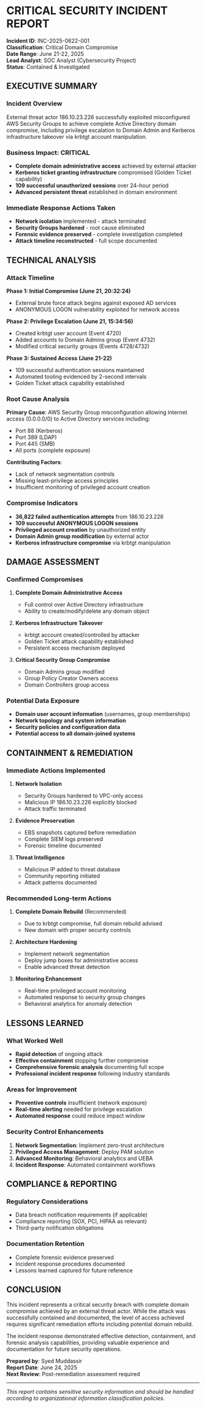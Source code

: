 # CRITICAL SECURITY INCIDENT REPORT
**Incident ID**: INC-2025-0622-001  
**Classification**: Critical Domain Compromise  
**Date Range**: June 21-22, 2025  
**Lead Analyst**: SOC Analyst (Cybersecurity Project)  
**Status**: Contained & Investigated  

## EXECUTIVE SUMMARY

### Incident Overview
External threat actor 186.10.23.226 successfully exploited misconfigured AWS Security Groups to achieve complete Active Directory domain compromise, including privilege escalation to Domain Admin and Kerberos infrastructure takeover via krbtgt account manipulation.

### Business Impact: CRITICAL
- **Complete domain administrative access** achieved by external attacker
- **Kerberos ticket granting infrastructure** compromised (Golden Ticket capability)
- **109 successful unauthorized sessions** over 24-hour period
- **Advanced persistent threat** established in domain environment

### Immediate Response Actions Taken
- **Network isolation** implemented - attack terminated
- **Security Groups hardened** - root cause eliminated  
- **Forensic evidence preserved** - complete investigation completed
- **Attack timeline reconstructed** - full scope documented

## TECHNICAL ANALYSIS

### Attack Timeline
**Phase 1: Initial Compromise (June 21, 20:32:24)**
- External brute force attack begins against exposed AD services
- ANONYMOUS LOGON vulnerability exploited for network access

**Phase 2: Privilege Escalation (June 21, 15:34:56)**  
- Created krbtgt user account (Event 4720)
- Added accounts to Domain Admins group (Event 4732)
- Modified critical security groups (Events 4728/4732)

**Phase 3: Sustained Access (June 21-22)**
- 109 successful authentication sessions maintained
- Automated tooling evidenced by 2-second intervals
- Golden Ticket attack capability established

### Root Cause Analysis
**Primary Cause**: AWS Security Group misconfiguration allowing internet access (0.0.0.0/0) to Active Directory services including:
- Port 88 (Kerberos)
- Port 389 (LDAP)  
- Port 445 (SMB)
- All ports (complete exposure)

**Contributing Factors**:
- Lack of network segmentation controls
- Missing least-privilege access principles
- Insufficient monitoring of privileged account creation

### Compromise Indicators
- **36,822 failed authentication attempts** from 186.10.23.226
- **109 successful ANONYMOUS LOGON sessions**
- **Privileged account creation** by unauthorized entity
- **Domain Admin group modification** by external actor
- **Kerberos infrastructure compromise** via krbtgt manipulation

## DAMAGE ASSESSMENT

### Confirmed Compromises
1. **Complete Domain Administrative Access**
   - Full control over Active Directory infrastructure
   - Ability to create/modify/delete any domain object
   
2. **Kerberos Infrastructure Takeover**
   - krbtgt account created/controlled by attacker
   - Golden Ticket attack capability established
   - Persistent access mechanism deployed

3. **Critical Security Group Compromise**
   - Domain Admins group modified
   - Group Policy Creator Owners access
   - Domain Controllers group access

### Potential Data Exposure
- **Domain user account information** (usernames, group memberships)
- **Network topology and system information**
- **Security policies and configuration data**
- **Potential access to all domain-joined systems**

## CONTAINMENT & REMEDIATION

### Immediate Actions Implemented
1. **Network Isolation**
   - Security Groups hardened to VPC-only access
   - Malicious IP 186.10.23.226 explicitly blocked
   - Attack traffic terminated

2. **Evidence Preservation**
   - EBS snapshots captured before remediation
   - Complete SIEM logs preserved
   - Forensic timeline documented

3. **Threat Intelligence**
   - Malicious IP added to threat database
   - Community reporting initiated
   - Attack patterns documented

### Recommended Long-term Actions
1. **Complete Domain Rebuild** (Recommended)
   - Due to krbtgt compromise, full domain rebuild advised
   - New domain with proper security controls
   
2. **Architecture Hardening**
   - Implement network segmentation
   - Deploy jump boxes for administrative access
   - Enable advanced threat detection

3. **Monitoring Enhancement**
   - Real-time privileged account monitoring
   - Automated response to security group changes
   - Behavioral analytics for anomaly detection

## LESSONS LEARNED

### What Worked Well
- **Rapid detection** of ongoing attack
- **Effective containment** stopping further compromise
- **Comprehensive forensic analysis** documenting full scope
- **Professional incident response** following industry standards

### Areas for Improvement
- **Preventive controls** insufficient (network exposure)
- **Real-time alerting** needed for privilege escalation
- **Automated response** could reduce impact window

### Security Control Enhancements
1. **Network Segmentation**: Implement zero-trust architecture
2. **Privileged Access Management**: Deploy PAM solution
3. **Advanced Monitoring**: Behavioral analytics and UEBA
4. **Incident Response**: Automated containment workflows

## COMPLIANCE & REPORTING

### Regulatory Considerations
- Data breach notification requirements (if applicable)
- Compliance reporting (SOX, PCI, HIPAA as relevant)
- Third-party notification obligations

### Documentation Retention
- Complete forensic evidence preserved
- Incident response procedures documented
- Lessons learned captured for future reference

## CONCLUSION

This incident represents a critical security breach with complete domain compromise achieved by an external threat actor. While the attack was successfully contained and documented, the level of access achieved requires significant remediation efforts including potential domain rebuild.

The incident response demonstrated effective detection, containment, and forensic analysis capabilities, providing valuable experience and documentation for future security operations.

**Prepared by**: Syed Muddassir  
**Report Date**: June 24, 2025  
**Next Review**: Post-remediation assessment required

---
*This report contains sensitive security information and should be handled according to organizational information classification policies.*
